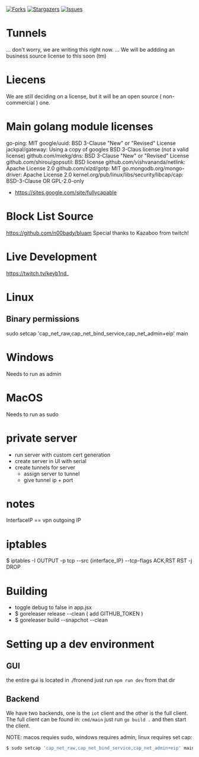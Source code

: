 [![Forks][forks-shield]][forks-url]
[![Stargazers][stars-shield]][stars-url]
[![Issues][issues-shield]][issues-url]

# Tunnels
... don't worry, we are writing this right now.
... We will be addding an business source license to this soon (tm)

# Liecens
We are still deciding on a license, but it will be an open source ( non-commercial ) one.

# Main golang module licenses
go-ping: MIT
google/uuid: BSD 3-Clause "New" or "Revised" License
jackpal/gateway: Using a copy of googles BSD 3-Claus license (not a valid license)
github.com/miekg/dns: BSD 3-Clause "New" or "Revised" License
github.com/shirou/gopsutil: BSD license
github.com/vishvananda/netlink: Apache License 2.0
github.com/xlzd/gotp: MIT
go.mongodb.org/mongo-driver: Apache License 2.0
kernel.org/pub/linux/libs/security/libcap/cap: BSD-3-Clause OR GPL-2.0-only
 - https://sites.google.com/site/fullycapable

# Block List Source
https://github.com/n00bady/bluam
Special thanks to Kazaboo from twitch!

# Live Development
https://twitch.tv/keyb1nd_


# Linux
## Binary permissions
sudo setcap 'cap_net_raw,cap_net_bind_service,cap_net_admin+eip' main

# Windows
Needs to run as admin

# MacOS
Needs to run as sudo

# private server
 - run server with custom cert generation
 - create server in UI with serial
 - create tunnels for server
    - assign server to tunnel
    - give tunnel ip + port

# notes
InterfaceIP == vpn outgoing IP

# iptables
$ iptables -I OUTPUT -p tcp --src {interface_IP} --tcp-flags ACK,RST RST -j DROP


# Building
 - toggle debug to false in app.jsx
 - $ goreleaser release --clean ( add GITHUB_TOKEN )
 - $ goreleaser build --snapchot --clean 

# Setting up a dev environment 
## GUI
the entire gui is located in ./fronend just run `npm run dev` from that dir
## Backend
We have two backends, one is the `iot` client and the other is the full client.
The full client can be found in: `cmd/main` just run `go build .` and then start the client.

NOTE: macos requies sudo, windows requires admin, linux requires set cap:
```bash
$ sudo setcap 'cap_net_raw,cap_net_bind_service,cap_net_admin+eip' main
```





[forks-shield]: https://img.shields.io/github/forks/tunnels-is/tunnels?style=for-the-badge&logo=github
[forks-url]: https://github.com/tunnels-is/tunnels/network/members
[stars-shield]: https://img.shields.io/github/stars/tunnels-is/tunnels?style=for-the-badge&logo=github
[stars-url]: https://github.com/tunnels-is/tunnels/stargazers
[issues-shield]: https://img.shields.io/github/issues/tunnels-is/tunnels?style=for-the-badge&logo=github
[issues-url]: https://github.com/tunnels-is/tunnels/issues
